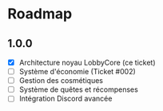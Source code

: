 # Roadmap

## 1.0.0
- [x] Architecture noyau LobbyCore (ce ticket)
- [ ] Système d'économie (Ticket #002)
- [ ] Gestion des cosmétiques
- [ ] Système de quêtes et récompenses
- [ ] Intégration Discord avancée
